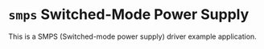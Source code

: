 `smps` Switched-Mode Power Supply
=================================

This is a SMPS (Switched-mode power supply) driver example application.
